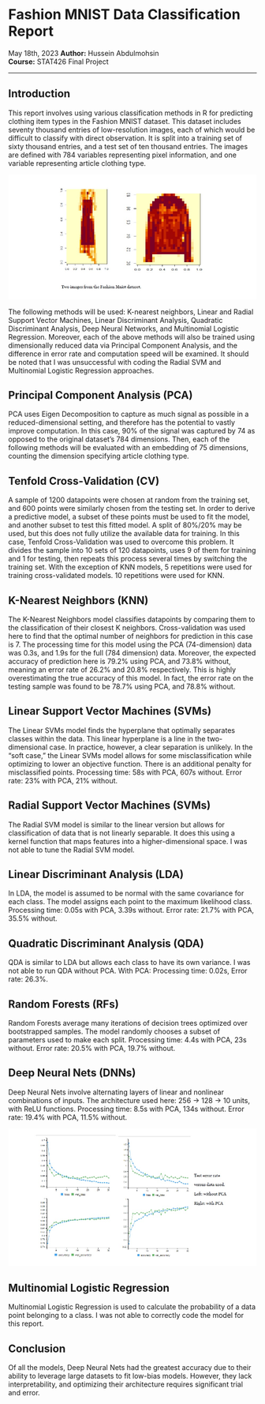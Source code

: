 
# Fashion MNIST Data Classification Report

May 18th, 2023
**Author:** Hussein Abdulmohsin  
**Course:** STAT426 Final Project
 

---

## Introduction

This report involves using various classification methods in R for predicting clothing item types in the Fashion MNIST dataset. This dataset includes seventy thousand entries of low-resolution images, each of which would be difficult to classify with direct observation. It is split into a training set of sixty thousand entries, and a test set of ten thousand entries. The images are defined with 784 variables representing pixel information, and one variable representing article clothing type.

![Two images from the Fashion MNIST dataset](https://github.com/Hussein-Sharifi/fashion_mnist/blob/master/figures/example_items.jpg "Two images from the Fashion MNIST dataset")

The following methods will be used: K-nearest neighbors, Linear and Radial Support Vector Machines, Linear Discriminant Analysis, Quadratic Discriminant Analysis, Deep Neural Networks, and Multinomial Logistic Regression. Moreover, each of the above methods will also be trained using dimensionally reduced data via Principal Component Analysis, and the difference in error rate and computation speed will be examined. It should be noted that I was unsuccessful with coding the Radial SVM and Multinomial Logistic Regression approaches.

## Principal Component Analysis (PCA)

PCA uses Eigen Decomposition to capture as much signal as possible in a reduced-dimensional setting, and therefore has the potential to vastly improve computation. In this case, 90% of the signal was captured by 74 as opposed to the original dataset’s 784 dimensions. Then, each of the following methods will be evaluated with an embedding of 75 dimensions, counting the dimension specifying article clothing type.

## Tenfold Cross-Validation (CV)

A sample of 1200 datapoints were chosen at random from the training set, and 600 points were similarly chosen from the testing set. In order to derive a predictive model, a subset of these points must be used to fit the model, and another subset to test this fitted model. A split of 80%/20% may be used, but this does not fully utilize the available data for training. In this case, Tenfold Cross-Validation was used to overcome this problem. It divides the sample into 10 sets of 120 datapoints, uses 9 of them for training and 1 for testing, then repeats this process several times by switching the training set. With the exception of KNN models, 5 repetitions were used for training cross-validated models. 10 repetitions were used for KNN.

## K-Nearest Neighbors (KNN)

The K-Nearest Neighbors model classifies datapoints by comparing them to the classification of their closest K neighbors. Cross-validation was used here to find that the optimal number of neighbors for prediction in this case is 7. The processing time for this model using the PCA (74-dimension) data was 0.3s, and 1.9s for the full (784 dimension) data. Moreover, the expected accuracy of prediction here is 79.2% using PCA, and 73.8% without, meaning an error rate of 26.2% and 20.8% respectively. This is highly overestimating the true accuracy of this model. In fact, the error rate on the testing sample was found to be 78.7% using PCA, and 78.8% without.

## Linear Support Vector Machines (SVMs)

The Linear SVMs model finds the hyperplane that optimally separates classes within the data. This linear hyperplane is a line in the two-dimensional case. In practice, however, a clear separation is unlikely. In the “soft case,” the Linear SVMs model allows for some misclassification while optimizing to lower an objective function. There is an additional penalty for misclassified points. Processing time: 58s with PCA, 607s without. Error rate: 23% with PCA, 21% without.

## Radial Support Vector Machines (SVMs)

The Radial SVM model is similar to the linear version but allows for classification of data that is not linearly separable. It does this using a kernel function that maps features into a higher-dimensional space. I was not able to tune the Radial SVM model.

## Linear Discriminant Analysis (LDA)

In LDA, the model is assumed to be normal with the same covariance for each class. The model assigns each point to the maximum likelihood class. Processing time: 0.05s with PCA, 3.39s without. Error rate: 21.7% with PCA, 35.5% without.

## Quadratic Discriminant Analysis (QDA)

QDA is similar to LDA but allows each class to have its own variance. I was not able to run QDA without PCA. With PCA: Processing time: 0.02s, Error rate: 26.3%.

## Random Forests (RFs)

Random Forests average many iterations of decision trees optimized over bootstrapped samples. The model randomly chooses a subset of parameters used to make each split. Processing time: 4.4s with PCA, 23s without. Error rate: 20.5% with PCA, 19.7% without.

## Deep Neural Nets (DNNs)

Deep Neural Nets involve alternating layers of linear and nonlinear combinations of inputs. The architecture used here: 256 → 128 → 10 units, with ReLU functions. Processing time: 8.5s with PCA, 134s without. Error rate: 19.4% with PCA, 11.5% without.

![Loss Tracking](https://github.com/Hussein-Sharifi/fashion_mnist/blob/master/figures/loss_tracking.jpg "Loss Tracking")

## Multinomial Logistic Regression

Multinomial Logistic Regression is used to calculate the probability of a data point belonging to a class. I was not able to correctly code the model for this report.

## Conclusion

Of all the models, Deep Neural Nets had the greatest accuracy due to their ability to leverage large datasets to fit low-bias models. However, they lack interpretability, and optimizing their architecture requires significant trial and error.
